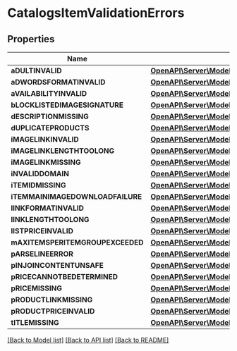 # CatalogsItemValidationErrors

## Properties
Name | Type | Description | Notes
------------ | ------------- | ------------- | -------------
**aDULTINVALID** | [**OpenAPI\Server\Model\CatalogsItemValidationDetails**](CatalogsItemValidationDetails.md) |  | [optional] 
**aDWORDSFORMATINVALID** | [**OpenAPI\Server\Model\CatalogsItemValidationDetails**](CatalogsItemValidationDetails.md) |  | [optional] 
**aVAILABILITYINVALID** | [**OpenAPI\Server\Model\CatalogsItemValidationDetails**](CatalogsItemValidationDetails.md) |  | [optional] 
**bLOCKLISTEDIMAGESIGNATURE** | [**OpenAPI\Server\Model\CatalogsItemValidationDetails**](CatalogsItemValidationDetails.md) |  | [optional] 
**dESCRIPTIONMISSING** | [**OpenAPI\Server\Model\CatalogsItemValidationDetails**](CatalogsItemValidationDetails.md) |  | [optional] 
**dUPLICATEPRODUCTS** | [**OpenAPI\Server\Model\CatalogsItemValidationDetails**](CatalogsItemValidationDetails.md) |  | [optional] 
**iMAGELINKINVALID** | [**OpenAPI\Server\Model\CatalogsItemValidationDetails**](CatalogsItemValidationDetails.md) |  | [optional] 
**iMAGELINKLENGTHTOOLONG** | [**OpenAPI\Server\Model\CatalogsItemValidationDetails**](CatalogsItemValidationDetails.md) |  | [optional] 
**iMAGELINKMISSING** | [**OpenAPI\Server\Model\CatalogsItemValidationDetails**](CatalogsItemValidationDetails.md) |  | [optional] 
**iNVALIDDOMAIN** | [**OpenAPI\Server\Model\CatalogsItemValidationDetails**](CatalogsItemValidationDetails.md) |  | [optional] 
**iTEMIDMISSING** | [**OpenAPI\Server\Model\CatalogsItemValidationDetails**](CatalogsItemValidationDetails.md) |  | [optional] 
**iTEMMAINIMAGEDOWNLOADFAILURE** | [**OpenAPI\Server\Model\CatalogsItemValidationDetails**](CatalogsItemValidationDetails.md) |  | [optional] 
**lINKFORMATINVALID** | [**OpenAPI\Server\Model\CatalogsItemValidationDetails**](CatalogsItemValidationDetails.md) |  | [optional] 
**lINKLENGTHTOOLONG** | [**OpenAPI\Server\Model\CatalogsItemValidationDetails**](CatalogsItemValidationDetails.md) |  | [optional] 
**lISTPRICEINVALID** | [**OpenAPI\Server\Model\CatalogsItemValidationDetails**](CatalogsItemValidationDetails.md) |  | [optional] 
**mAXITEMSPERITEMGROUPEXCEEDED** | [**OpenAPI\Server\Model\CatalogsItemValidationDetails**](CatalogsItemValidationDetails.md) |  | [optional] 
**pARSELINEERROR** | [**OpenAPI\Server\Model\CatalogsItemValidationDetails**](CatalogsItemValidationDetails.md) |  | [optional] 
**pINJOINCONTENTUNSAFE** | [**OpenAPI\Server\Model\CatalogsItemValidationDetails**](CatalogsItemValidationDetails.md) |  | [optional] 
**pRICECANNOTBEDETERMINED** | [**OpenAPI\Server\Model\CatalogsItemValidationDetails**](CatalogsItemValidationDetails.md) |  | [optional] 
**pRICEMISSING** | [**OpenAPI\Server\Model\CatalogsItemValidationDetails**](CatalogsItemValidationDetails.md) |  | [optional] 
**pRODUCTLINKMISSING** | [**OpenAPI\Server\Model\CatalogsItemValidationDetails**](CatalogsItemValidationDetails.md) |  | [optional] 
**pRODUCTPRICEINVALID** | [**OpenAPI\Server\Model\CatalogsItemValidationDetails**](CatalogsItemValidationDetails.md) |  | [optional] 
**tITLEMISSING** | [**OpenAPI\Server\Model\CatalogsItemValidationDetails**](CatalogsItemValidationDetails.md) |  | [optional] 

[[Back to Model list]](../README.md#documentation-for-models) [[Back to API list]](../README.md#documentation-for-api-endpoints) [[Back to README]](../README.md)


